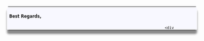 <!DOCTYPE html>
<html lang="en">
<head>
    <meta charset="UTF-8">
    <meta name="viewport" content="width=device-width, initial-scale=1.0">
    <title>81PM</title>  
</head>

<body>
    <table  width="525" border="0" style=" -webkit-box-shadow: 0 10px 5px #888888; -moz-box-shadow: 0 10px 5px #888888; box-shadow: 0 10px 5px #888888; border-radius: 5px; align-content:left; align-self: flex-start; align-items: flex-start; background:ghostwhite; font-family:	'Gill Sans', 'Gill Sans MT', 'Myriad Pro', 'DejaVu Sans Condensed', Helvetica, Arial, sans-serif; font-size:12px;">
        <tbody>
          <tr>
                <td height="20" colspan="3"> <h4>Best Regards,</h4>
                    <div id="line" style="height: 10px;
                    margin-left: 265px;
                    margin-bottom: 0;">
      
                            <div
                            style="height:5px;
                            float: left; width: 25px;
                            background-color: #FFAC1C;
                            background: linear-gradient(2200deg, white 2ch,  #FFAC1C 1ch);">
                            </div>
                            <div 
                            style="height:5px;
                            float: left; width: 25px;
                            background-color: #F28C28;
                            background: linear-gradient(2200deg, #FFAC1C 2ch, #F28C28 1ch);">
                            </div>
                            <div 
                            style="height:5px;
                            float: left; width: 25px;
                            background-color: orange;
                            background: linear-gradient(2200deg, #F28C28 2ch, orange 1ch);">
                            </div>
                            <div 
                            style="height:5px;
                            float: left; width: 25px;
                            background-color: #FFC000;
                            background: linear-gradient(2200deg, orange 2ch, white 1ch);">
                            </div>
                            <div 
                            style="height:5px;
                            float: left; width: 150px;
                            background-color: black;
                            background: linear-gradient(2200deg, white 2ch, black 1ch);">
                            </div>
                    </div>
                </td>
          </tr>  
          <tr>
            <td width="100" rowspan="6">
                <img src="https://github.com/tech81pm/dsd/blob/main/81PM.png?raw=true" width="px">
            </td>
            <td height="21" colspan="2" style="color:#F28C28; font-size: 23px; vertical-align: bottom;"><strong>DHIVEN SAPLAN</strong></td>
          </tr>
          <tr>
            <td height="21" colspan="2" style="color:#F28C28; font-size: 16px; vertical-align: top;"><strong>DSD Assistant</strong></td>
          </tr>
          <tr>
            <td width="32" align="center"><img src="https://github.com/tech81pm/dsd/blob/main/location1.png?raw=true" width="15px"></td>
            <td width="328">Unit 2801, Cityland Pasong Tower, Chino Roces Ave, Makati City, 1231</td>
           
          </tr>
          <tr>
            <td width="32" align="center"><img src="https://github.com/tech81pm/dsd/blob/main/telephone1.png?raw=true" width="15px"></td>
            <td>(02) 7002-5133 </td>
          </tr>
          <tr>
            <td width="32" align="center"><img src="https://github.com/tech81pm/dsd/blob/main/email1.png?raw=true" width="15px"></td>
            <td>tech.81property@gmail.com</td>
          </tr>
          <tr>
            <td width="32" align="center"><img src="https://github.com/tech81pm/dsd/blob/main/link1.png?raw=true" width="15px"></td>
            <td>www.81property.com</td>
          </tr>
            <tr>
            <td height="20" colspan="3">
                <div id="lines2" style="height: 10px; margin-right: 15px;">
  
                    <div 
                    style="height: 5px;
                    float: right; width: 50px;
                    background-color: #FFAC1C;
                    background: linear-gradient(1300deg, white 2ch, #FFAC1C 1ch);">
                    </div>
                    <div style="height: 5px;
                    float: right; width: 50px;
                    background-color: #F28C28;
                    background: linear-gradient(1300deg, #FFAC1C 2ch, #F28C28 1ch);">
                    </div>
                    <div style="height: 5px;
                    float: right; width: 50px;
                    background-color: orange;
                    background: linear-gradient(1300deg, #F28C28 2ch, orange 1ch);">
                    </div>
                    <div style="height: 5px;
                    float: right; width: 50px;
                    background-color: #FFC000;
                    background: linear-gradient(1300deg, orange 2ch, white 1ch);">
                    </div>
                    <div style="height: 5px;
                    float: right; width: 300px;
                    background-color: black;
                    background: linear-gradient(1300deg, white 2ch, black 1ch);">
                    </div>
                    
                </div>
            </td>
          </tr>
            
        </tbody>
      </table> 
</body>
</html>
